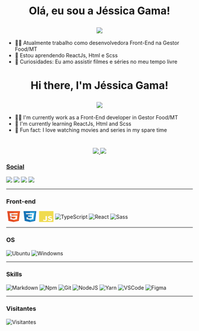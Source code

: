 <!--  Sobre mim Português -->
# <p align="center">Olá, eu sou a Jéssica Gama!</p>
<p align="center">
  <a href="https://github.com/KeyCuevasMelgarejo/KeyCuevasMelgarejo"><img src="https://readme-typing-svg.herokuapp.com?size=16&center=true&vCenter=true&width=700&lines=Graduanda+em+Ciência+da+Computação+pela+UFMS;Desenvolvedora+Trainee+Front-end+na+Gestor+Food/MT"></a>
</p>

- :woman_technologist: Atualmente trabalho como desenvolvedora Front-End na Gestor Food/MT
- :pencil: Estou aprendendo ReactJs, Html e Scss
- :pushpin: Curiosidades: Eu amo assistir filmes e séries no meu tempo livre


<!--  Sobre mim Inglês -->
# <p align="center">Hi there, I'm Jéssica Gama!</p>
<p align="center">
  <a href="https://github.com/KeyCuevasMelgarejo/KeyCuevasMelgarejo"><img src="https://readme-typing-svg.herokuapp.com?size=16&center=true&vCenter=true&width=700&lines=Undergraduate+in+Computer+Science+at+UFMS;Developer+Trainee+Front-end+at+Gestor+Food/MT"></a>
</p>

- :woman_technologist: I'm currently work as a Front-End developer in Gestor Food/MT
- :memo: I'm currently learning ReactJs, Html and Scss
- :pushpin: Fun fact: I love watching movies and series in my spare time

<!------ Dados Github ------>
# <p align="center"></p>
<div align="center">
  <a href="https://github.com/jeszgama">
  <img height="180em" src="https://github-readme-stats.vercel.app/api?username=jeszgama&show_icons=true&include_all_commits=true&count_private=true"/>
  <img height="180em" src="https://github-readme-stats.vercel.app/api/top-langs/?username=jeszgama&layout=compact&langs_count=7"/>
</div>
  
<!-- Contatos  -->
  <h3> Social </h3>
  <div>    
  <a href = "mailto:jessicagama9827@gmail.com"><img src="https://img.shields.io/badge/-Gmail-%23333?style=for-the-badge&logo=gmail&logoColor=white" target="_blank"></a>
  <a href="https://discord.gg/WMJVB59K" target="_blank"><img src="https://img.shields.io/badge/Discord-7289DA?style=for-the-badge&logo=discord&logoColor=white"        target="_blank"></a> 
  <a href="https://www.linkedin.com/in/jéssica-oliveira-da-gama-a94b0a156/" target="_blank"><img src="https://img.shields.io/badge/-LinkedIn-%230077B5?style=for-the-badge&logo=linkedin&logoColor=white" target="_blank"></a> 
  <a href="https://instagram.com/jeszgama" target="_blank"><img src="https://img.shields.io/badge/-Instagram-%23E4405F?style=for-the-badge&logo=instagram&logoColor=white" target="_blank"></a>
                                                                                     
 <hr>
<!------ Linguagens ------>
  
  <h3> Front-end </h3>
  <img align="center" alt="HTML" height="30" width="40" src="https://raw.githubusercontent.com/devicons/devicon/master/icons/html5/html5-original.svg">
  <img align="center" alt="CSS" height="30" width="40" src="https://raw.githubusercontent.com/devicons/devicon/master/icons/css3/css3-original.svg">  
  <img align="center" alt="JavaScript" height="30" width="40" src="https://raw.githubusercontent.com/devicons/devicon/master/icons/javascript/javascript-plain.svg">
  <img align="center" alt="TypeScript" height="30" width="40" src="https://cdn.jsdelivr.net/gh/devicons/devicon/icons/typescript/typescript-original.svg">
  <img align="center" alt="React" height="30" width="40" src="https://cdn.jsdelivr.net/gh/devicons/devicon/icons/react/react-original.svg">
  <img align="center" alt="Sass" height="30" width="40" src="https://cdn.jsdelivr.net/gh/devicons/devicon/icons/sass/sass-original.svg">
  
  <hr>
    
   <h3> OS </h3> 
   <img align="center" alt="Ubuntu" height="50" width="70" src="https://cdn.jsdelivr.net/gh/devicons/devicon/icons/ubuntu/ubuntu-plain-wordmark.svg">
   <img align="center" alt="Windowns" height="70" width="80" src="https://cdn.jsdelivr.net/gh/devicons/devicon/icons/windows8/windows8-original-wordmark.svg">
   <hr>
    
   <h3> Skills </h3> 
   <img align="center" alt="Markdown" height="35" width="80" src="https://cdn.jsdelivr.net/gh/devicons/devicon/icons/markdown/markdown-original.svg">
   <img align="center" alt="Npm" height="35" width="80" src="https://cdn.jsdelivr.net/gh/devicons/devicon/icons/npm/npm-original-wordmark.svg">
   <img align="center" alt="Git" height="35" width="80" src="https://cdn.jsdelivr.net/gh/devicons/devicon/icons/git/git-plain-wordmark.svg" />
   <img align="center" alt="NodeJS" height="50" width="80" src="https://cdn.jsdelivr.net/gh/devicons/devicon/icons/nodejs/nodejs-original-wordmark.svg">
   <img align="center" alt="Yarn" height="45" width="80" src="https://cdn.jsdelivr.net/gh/devicons/devicon/icons/yarn/yarn-original-wordmark.svg">
   <img align="center" alt="VSCode" height="40" width="60" src="https://cdn.jsdelivr.net/gh/devicons/devicon/icons/vscode/vscode-original-wordmark.svg">
   <img align="center" alt="Figma" height="35" width="70" src="https://cdn.jsdelivr.net/gh/devicons/devicon/icons/figma/figma-original.svg" />
    
   <hr>
  <!-- Contador de visitas -->
  
  <h3> Visitantes </h3>  
  <div>
    <img align="center" alt="Visitantes" height="30" width="150" src="https://komarev.com/ghpvc/?username=jeszgama&color=blue" alt="jeszgama" /> <br>
  </div>  
    
<!-- COMENTARIOS -->
<!-- ## Now Playing


[![Spotify](https://novatorem-envoy-vc.vercel.app/api/spotify)](https://open.spotify.com/user/21loxmthgzcqzuaxvbx32t3sq) -->
<!------ Cobra ------>
<!-- ![Snake animation](https://github.com/jeszgama/jeszgama/blob/output/github-contribution-grid-snake.svg)
<p align="end">
<!-- <img src="https://visitor-badge.laobi.icu/badge?page_id=jeszgama" alt="visitor badge"></img>
</p> -->
